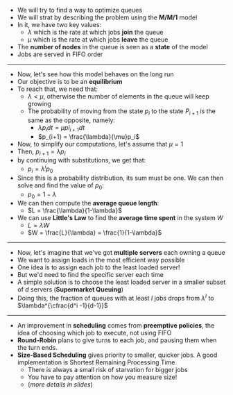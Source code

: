 + We will try to find a way to optimize queues
+ We will strat by describing the problem using the **M/M/1** model
+ In it, we have two key values:
	+ $\lambda$ which is the rate at which jobs **join** the queue
	+ $\mu$ which is the rate at which jobs **leave** the queue
+ The **number of nodes** in the queue is seen as a **state** of the model
+ Jobs are served in FIFO order
---
+ Now, let's see how this model behaves on the long run
+ Our objective is to be an **equilibrium**
+ To reach that, we need that:
	+ $\lambda < \mu$, otherwise the number of elements in the queue will keep growing
	+ The probability of moving from the state $p_i$ to the state $P_{i+1}$ is the same as the opposite, namely:
		+ $\lambda p_i dt = \mu pi_{i+1} dt$
		+ $p_{i+1} = \frac{\lambda}{\mu}p_i$
+ Now, to simplify our computations, let's assume that $\mu=1$
+ Then, $p_{i+1} = \lambda p_i$
+ by continuing with substitutions, we get that:
	+ $p_i = \lambda^i p_0$
+ Since this is a probability distribution, its sum must be one. We can then solve and find the value of $p_0$:
	+ $p_0 = 1 - \lambda$
+ We can then compute the **average queue length**:
	+ $L = \frac{\lambda}{1-\lambda}$
+ We can use **Little's Law** to find the **average time spent** in the system $W$
	+ $L = \lambda W$
	+ $W = \frac{L}{\lambda} = \frac{1}{1-\lambda}$
---
+ Now, let's imagine that we've got **multiple servers** each owning a queue
+ We want to assign loads in the most efficient way possible
+ One idea is to assign each job to the least loaded server!
+ But we'd need to find the specific server each time
+ A simple solution is to choose the least loaded server in a smaller subset of $d$ servers (**Supermarket Queuing**)
+ Doing this, the fraction of queues with at least $I$ jobs drops from $\lambda^{I}$ to $\lambda^{\cfrac{d^i -1}{d-1}}$
---
+ An improvement in **scheduling** comes from **preemptive policies**, the idea of choosing which job to execute, not using FIFO
+ **Round-Robin** plans to give turns to each job, and pausing them when the turn ends. 
+ **Size-Based Scheduling** gives priority to smaller, quicker jobs. A good implementation is Shortest Remaining Processing Time
	+ There is always a small risk of starvation for bigger jobs
	+ You have to pay attention on how you measure size! 
	+ (*more details in slides*)